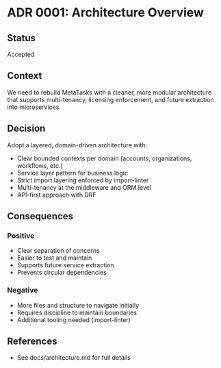 # ADR 0001: Architecture Overview

## Status
Accepted

## Context
We need to rebuild MetaTasks with a cleaner, more modular architecture that supports multi-tenancy, licensing enforcement, and future extraction into microservices.

## Decision
Adopt a layered, domain-driven architecture with:
- Clear bounded contexts per domain (accounts, organizations, workflows, etc.)
- Service layer pattern for business logic
- Strict import layering enforced by import-linter
- Multi-tenancy at the middleware and ORM level
- API-first approach with DRF

## Consequences
### Positive
- Clear separation of concerns
- Easier to test and maintain
- Supports future service extraction
- Prevents circular dependencies

### Negative
- More files and structure to navigate initially
- Requires discipline to maintain boundaries
- Additional tooling needed (import-linter)

## References
- See docs/architecture.md for full details
